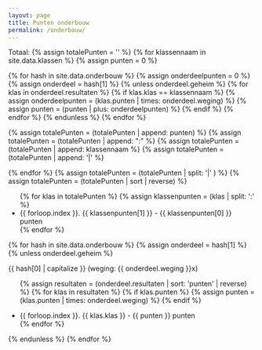 ```yaml
---
layout: page
title: Punten onderbouw
permalink: /onderbouw/
---
```

Totaal: 
{% assign totalePunten = '' %}
{% for klassennaam in site.data.klassen %}
  {% assign punten = 0 %}

  {% for hash in site.data.onderbouw %}
  {% assign onderdeelpunten = 0 %}
  {% assign onderdeel = hash[1] %}
	{% unless onderdeel.geheim %}
    {% for klas in onderdeel.resultaten %}
	  {% if klas.klas == klassennaam %}
	    {% assign onderdeelpunten = (klas.punten | times: onderdeel.weging) %}
	    {% assign punten = (punten | plus: onderdeelpunten) %}
	  {% endif %}
    {% endfor %}
	{% endunless %}
  {% endfor %}

  {% assign totalePunten = (totalePunten | append: punten) %}
  {% assign totalePunten = (totalePunten | append: ":" %}
  {% assign totalePunten = (totalePunten | append: klassennaam %}
  {% assign totalePunten = (totalePunten | append: '|' %}

{% endfor %}
{% assign totalePunten = (totalePunten | split: '|' ) %}
{% assign totalePunten = (totalePunten | sort | reverse) %}


<ul>
{% for klas in totalePunten %}
  {% assign klassenpunten = (klas | split: ':' %}
  <li> {{ forloop.index }}. {{ klassenpunten[1] }} - {{ klassenpunten[0] }} punten </li>
{% endfor %}
</ul>

{% for hash in site.data.onderbouw %}
{% assign onderdeel = hash[1] %}
{% unless onderdeel.geheim %}

{{ hash[0] | capitalize }} (weging: {{ onderdeel.weging }}x)
<ul>

{% assign resultaten = (onderdeel.resultaten | sort: 'punten' | reverse) %}
{% for klas in resultaten %}
  {% if klas.punten %}
    {% assign punten = (klas.punten | times: onderdeel.weging) %}
  {% endif %}
  <li> {{ forloop.index }}. {{ klas.klas }} - {{ punten }} punten </li>
{% endfor %}

</ul>
{% endunless %}
{% endfor %}

